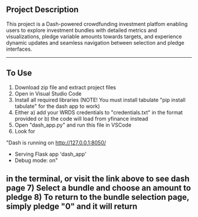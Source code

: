 Project Description
------------------
This project is a Dash-powered crowdfunding investment platfom enabling users to explore investment bundles with detailed metrics and visualizations, pledge variable amounts towards targets, and experience dynamic updates and seamless navigation between selection and pledge interfaces.

------------------

To Use
------------------
1) Download zip file and extract project files
2) Open in Visual Studio Code
3) Install all required libraries (NOTE! You must install tabulate "pip install tabulate" for the dash app to work)
4) Either a) add your WRDS credentials to "credentials.txt" in the format provided or b) the code will load from yfinance instead
5) Open "dash_app.py" and run this file in VSCode
6) Look for

"Dash is running on http://127.0.0.1:8050/

 * Serving Flask app 'dash_app'
 * Debug mode: on"

 in the terminal, or visit the link above to see dash page
 7) Select a bundle and choose an amount to pledge
 8) To return to the bundle selection page, simply pledge "0" and it will return
------------------
